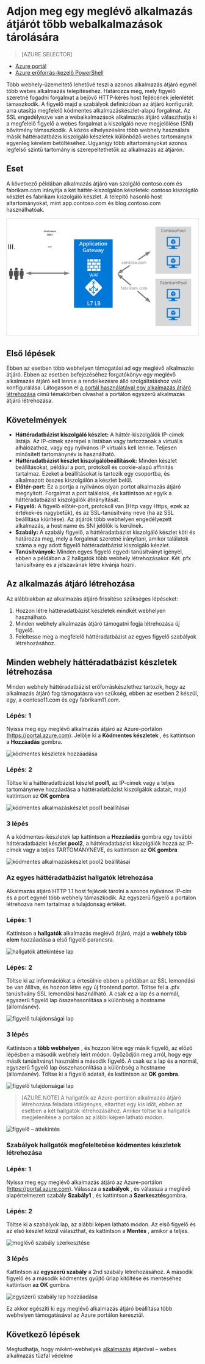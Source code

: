 <properties
   pageTitle="Adjon meg egy meglévő alkalmazás átjárót több webhelyen az Azure-portálon elhelyezésére |} Microsoft Azure"
   description="Ez az oldal a képernyőn megjelenő utasításokat követve adjon meg egy meglévő Azure alkalmazás átjárót Azure Portal azonos átjáró több webalkalmazások elhelyezésére ismerteti."
   documentationCenter="na"
   services="application-gateway"
   authors="georgewallace"
   manager="carmonm"
   editor="tysonn"/>
<tags
   ms.service="application-gateway"
   ms.devlang="na"
   ms.topic="article"
   ms.tgt_pltfrm="na"
   ms.workload="infrastructure-services"
   ms.date="10/25/2016"
   ms.author="gwallace"/>


# <a name="configure-an-existing-application-gateway-for-hosting-multiple-web-applications"></a>Adjon meg egy meglévő alkalmazás átjárót több webalkalmazások tárolására

> [AZURE.SELECTOR]
- [Azure portál](application-gateway-create-multisite-portal.md)
- [Azure erőforrás-kezelő PowerShell](application-gateway-create-multisite-azureresourcemanager-powershell.md)

Több webhely-üzemeltető lehetővé teszi a azonos alkalmazás átjáró egynél több webes alkalmazás telepítéséhez. Határozza meg, mely figyelő szeretné fogadni forgalmat a bejövő HTTP-kérés host fejlécének jelenlétét támaszkodik. A figyelő majd a szabályok definícióban az átjáró konfigurált arra utasítja megfelelő kódmentes alkalmazáskészlet-alapú forgalmat. Az SSL engedélyezve van a webalkalmazások alkalmazás átjáró választhatja ki a megfelelő figyelő a webes forgalmat a kiszolgáló neve megjelölése (SNI) bővítmény támaszkodik. A közös elhelyezésére több webhely használata másik háttéradatbázis kiszolgáló készletek különböző webes tartományok egyenleg kérelem betöltéséhez. Ugyanígy több altartományokat azonos legfelső szintű tartomány is szerepeltethetők az alkalmazás az átjárón.

## <a name="scenario"></a>Eset

A következő példában alkalmazás átjáró van szolgáló contoso.com és fabrikam.com irányítja a két háttér-kiszolgálón készletek: contoso kiszolgáló készlet és fabrikam kiszolgáló készlet. A telepítő hasonló host altartományokat, mint app.contoso.com és blog.contoso.com használhatóak.

![többhelyszínű eset][multisite]

## <a name="before-you-begin"></a>Első lépések

Ebben az esetben több webhelyen támogatási ad egy meglévő alkalmazás átjáró. Ebben az esetben befejezéséhez forgatókönyv egy meglévő alkalmazás átjáró kell lennie a rendelkezésre álló szolgáltatáshoz való konfigurálása. Látogasson el [a portál használatával egy alkalmazás átjáró létrehozása](./application-gateway-create-gateway-portal.md) című témakörben olvashat a portálon egyszerű alkalmazás átjáró létrehozása.

## <a name="requirements"></a>Követelmények

- **Háttéradatbázist kiszolgáló készlet:** A háttér-kiszolgálók IP-címek listája. Az IP-címek szerepel a listában vagy tartozzanak a virtuális alhálózathoz, vagy egy nyilvános IP virtuális kell lennie. Teljesen minősített tartománynév is használható.
- **Háttéradatbázist készlet kiszolgálóbeállítások:** Minden készlet beállításokat, például a port, protokoll és cookie-alapú affinitás tartalmaz. Ezeket a beállításokat is tartozik egy csoportba, és alkalmazott összes kiszolgálón a készlet belül.
- **Előtér-port:** Ez a portja a nyilvános olyan portot alkalmazás átjáró megnyitott. Forgalmat a port találatok, és kattintson az egyik a háttéradatbázist kiszolgálók átirányítását.
- **Figyelő:** A figyelő előtér-port, protokoll van (Http vagy Https, ezek az értékek-és nagybetűk), és az SSL-tanúsítvány neve (ha az SSL beállítása kiürítése). Az átjárók több webhelyen engedélyezett alkalmazás, a host name és SNI jelölők is kerülnek.
- **Szabály:** A szabály figyelő, a háttéradatbázist kiszolgáló készlet köti és határozza meg, mely a forgalmat szeretné irányítani, amikor találatok száma a egy adott figyelő háttéradatbázist kiszolgáló készlet.
- **Tanúsítványok:** Minden egyes figyelő egyedi tanúsítványt igényel, ebben a példában a 2 hallgatók több webhely létrehozásakor. Két .pfx tanúsítvány és a jelszavának létre kívánja hozni.

## <a name="create-an-application-gateway"></a>Az alkalmazás átjáró létrehozása

Az alábbiakban az alkalmazás átjáró frissítése szükséges lépéseket:

1. Hozzon létre háttéradatbázist készletek mindkét webhelyen használható.
2. Minden webhely alkalmazás átjáró támogatni fogja létrehozása új figyelő.
3. Feleltesse meg a megfelelő háttéradatbázist az egyes figyelő szabályok létrehozásához.

## <a name="create-back-end-pools-for-each-site"></a>Minden webhely háttéradatbázist készletek létrehozása

Minden webhely háttéradatbázist erőforráskészlethez tartozik, hogy az alkalmazás átjáró fog támogatásra van szükség, ebben az esetben 2 készül, egy, a contoso11.com és egy fabrikam11.com.

### <a name="step-1"></a>Lépés: 1

Nyissa meg egy meglévő alkalmazás átjáró az Azure-portálon (https://portal.azure.com). Jelölje ki a **Kódmentes készletek** , és kattintson a **Hozzáadás** gombra.

![kódmentes készletek hozzáadása][7]

### <a name="step-2"></a>Lépés: 2

Töltse ki a háttéradatbázist készlet **pool1**, az IP-címek vagy a teljes tartományneve hozzáadása a háttéradatbázist kiszolgálók adatait, majd kattintson az **OK gombra**

![kódmentes alkalmazáskészlet pool1 beállításai][8]

### <a name="step-3"></a>3 lépés

A a kódmentes-készletek lap kattintson a **Hozzáadás** gombra egy további háttéradatbázist készlet **pool2**, a háttéradatbázist kiszolgálók hozzá az IP-címek vagy a teljes TARTOMÁNYNEVE, és kattintson az **OK gombra**

![kódmentes alkalmazáskészlet pool2 beállításai][9]

### <a name="create-listeners-for-each-back-end"></a>Az egyes háttéradatbázist hallgatók létrehozása

Alkalmazás átjáró HTTP 1.1 host fejlécek tárolni a azonos nyilvános IP-cím és a port egynél több webhely támaszkodik. Az egyszerű figyelő a portálon létrehozva nem tartalmaz a tulajdonság értékét.

### <a name="step-1"></a>Lépés: 1

Kattintson a **hallgatók** alkalmazás meglévő átjáró, majd a **webhely több elem** hozzáadása a első figyelő parancsra.

![hallgatók áttekintése lap][1]

### <a name="step-2"></a>Lépés: 2

Töltse ki az információkat a értesülnie ebben a példában az SSL lemondási be van állítva, és hozzon létre egy új frontend portot. Töltse fel a .pfx tanúsítvány SSL lemondási használható. A csak ez a lap és a normál, egyszerű figyelő lap összehasonlítása a különbség a hostname (állomásnév).

![figyelő tulajdonságai lap][2]

### <a name="step-3"></a>3 lépés

Kattintson a **több webhelyen** , és hozzon létre egy másik figyelő, az előző lépésben a második webhely leírt módon. Győződjön meg arról, hogy egy másik tanúsítványt használni a második figyelő. A csak ez a lap és a normál, egyszerű figyelő lap összehasonlítása a különbség a hostname (állomásnév). Töltse ki a figyelő adatait, és kattintson az **OK gombra**.

![figyelő tulajdonságai lap][3]

> [AZURE.NOTE] A hallgatók az Azure-portálon alkalmazás átjáró létrehozása feladata időigényes, eltarthat egy kis időt, ebben az esetben a két hallgatók létrehozásához. Amikor töltse ki a hallgatók megjelenítése a portálon az alábbi képen látható módon.

![figyelő – áttekintés][4]

### <a name="create-rules-to-map-listeners-to-backend-pools"></a>Szabályok hallgatók megfeleltetése kódmentes készletek létrehozása

### <a name="step-1"></a>Lépés: 1

Nyissa meg egy meglévő alkalmazás átjáró az Azure-portálon (https://portal.azure.com). Válassza a **szabályok** , és válassza a meglévő alapértelmezett szabály **Szabály1** , és kattintson a **Szerkesztés**gombra.

### <a name="step-2"></a>Lépés: 2

Töltse ki a szabályok lap, az alábbi képen látható módon. Az első figyelő és az első készlet közül választhat, és kattintson a **Mentés** , amikor a teljes.

![meglévő szabály szerkesztése][6]

### <a name="step-3"></a>3 lépés

Kattintson az **egyszerű szabály** a 2nd szabály létrehozásához. A második figyelő és a második kódmentes gyűjtő űrlap kitöltése és mentéséhez kattintson **az OK** gombra.

![egyszerű szabály lap hozzáadása][10]

Ez akkor egészíti ki egy meglévő alkalmazás átjáró beállítása több webhelyen támogatásával az Azure portálon keresztül.

## <a name="next-steps"></a>Következő lépések

Megtudhatja, hogy miként-webhelyek [alkalmazás](application-gateway-webapplicationfirewall-overview.md) átjáróval – webes alkalmazás tűzfal védelme

<!--Image references-->
[1]: ./media/application-gateway-create-multisite-portal/figure1.png
[2]: ./media/application-gateway-create-multisite-portal/figure2.png
[3]: ./media/application-gateway-create-multisite-portal/figure3.png
[4]: ./media/application-gateway-create-multisite-portal/figure4.png
[5]: ./media/application-gateway-create-multisite-portal/figure5.png
[6]: ./media/application-gateway-create-multisite-portal/figure6.png
[7]: ./media/application-gateway-create-multisite-portal/figure7.png
[8]: ./media/application-gateway-create-multisite-portal/figure8.png
[9]: ./media/application-gateway-create-multisite-portal/figure9.png
[10]: ./media/application-gateway-create-multisite-portal/figure10.png
[multisite]: ./media/application-gateway-create-multisite-portal/multisite.png